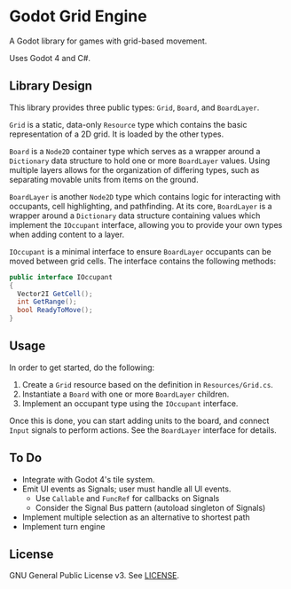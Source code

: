 # Godot Grid Engine

A Godot library for games with grid-based movement.

Uses Godot 4 and C#.

## Library Design

This library provides three public types: `Grid`, `Board`, and `BoardLayer`.

`Grid` is a static, data-only `Resource` type which contains the basic
representation of a 2D grid. It is loaded by the other types.

`Board` is a `Node2D` container type which serves as a wrapper around a
`Dictionary` data structure to hold one or more `BoardLayer` values. Using
multiple layers allows for the organization of differing types, such as
separating movable units from items on the ground.

`BoardLayer` is another `Node2D` type which contains logic for interacting with
occupants, cell highlighting, and pathfinding. At its core, `BoardLayer` is a
wrapper around a `Dictionary` data structure containing values which implement
the `IOccupant` interface, allowing you to provide your own types when adding
content to a layer.

`IOccupant` is a minimal interface to ensure `BoardLayer` occupants can be
moved between grid cells. The interface contains the following methods:

```cs
public interface IOccupant
{
  Vector2I GetCell();
  int GetRange();
  bool ReadyToMove();
}
```

## Usage

In order to get started, do the following:

1. Create a `Grid` resource based on the definition in `Resources/Grid.cs`.
1. Instantiate a `Board` with one or more `BoardLayer` children.
1. Implement an occupant type using the `IOccupant` interface.

Once this is done, you can start adding units to the board, and connect `Input`
signals to perform actions. See the `BoardLayer` interface for details.

## To Do

- Integrate with Godot 4's tile system.
- Emit UI events as Signals; user must handle all UI events.
  - Use `Callable` and `FuncRef` for callbacks on Signals
  - Consider the Signal Bus pattern (autoload singleton of Signals)
- Implement multiple selection as an alternative to shortest path
- Implement turn engine

## License

GNU General Public License v3. See [LICENSE](LICENSE).
